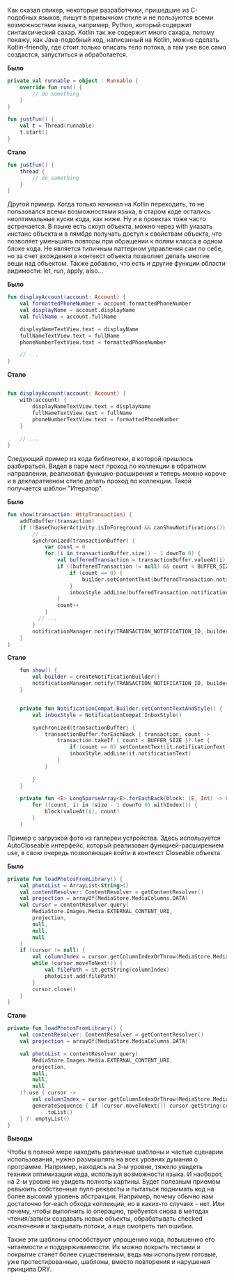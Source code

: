 Как сказал спикер, некоторые разработчики, пришедшие из C-подобных языков, пишут в привычном стиле и не пользуются всеми возможностями языка, например, Python, который содержит синтаксический сахар. 
Kotlin так же содержит много сахара, потому покажу, как Java-подобный код, написанный на Kotlin, можно сделать Kotlin-friendly, где стоит только описать тело потока, а там уже все само создастся, запуститься и обработается. 

**Было**

```kotlin
private val runnable = object : Runnable {
    override fun run() {
        // do something
    }
}

fun justFun() {
    val t = Thread(runnable)
    t.start()
}
```

**Стало**

```kotlin
fun justFun() {
    thread {
        // do something
    }
}
```

Другой пример. Когда только начинал на Kotlin переходить, 
то не пользовался всеми возможностями языка, в старом коде остались неоптимальные куски кода, как ниже. Ну и в проектах тоже часто встречается. 
В языке есть скоуп объекта, можно через with указать инстанс объекта и в лямбде получать доступ к свойствам объекта, что позволяет уменьшить повторы при обращении к полям класса в одном блоке кода.
Не является типичным паттерном управления сам по себе, но за счет вхождения в контекст объекта позволяет делать многие вещи над объектом. 
Также добавлю, что есть и другие функции области видимости: let, run, apply, also...

**Было**

```kotlin
fun displayAccount(account: Account) {
    val formattedPhoneNumber = account.formattedPhoneNumber
    val displayName = account.displayName
    val fullName = account.fullName

    displayNameTextView.text = displayName
    fullNameTextView.text = fullName
    phoneNumberTextView.text = formattedPhoneNumber

    // ...
}
```

**Стало**

```kotlin

fun displayAccount(account: Account) {
    with(account) {
        displayNameTextView.text = displayName
        fullNameTextView.text = fullName
        phoneNumberTextView.text = formattedPhoneNumber   
    }
    
    // ...
}
```

Следующий пример из кода библиотеки, в которой пришлось разбираться. Видел в паре мест проход по коллекции в обратном направлении, реализовал функцию-расширения и теперь можно короче и в декларативном стиле делать проход по коллекции. 
Такой получается шаблон "Итератор".  

**Было**

```kotlin
fun show(transaction: HttpTransaction) {
    addToBuffer(transaction)
    if (!BaseChuckerActivity.isInForeground && canShowNotifications()) {
        // ...
        synchronized(transactionBuffer) {
            var count = 0
            for (i in transactionBuffer.size() - 1 downTo 0) {
                val bufferedTransaction = transactionBuffer.valueAt(i)
                if ((bufferedTransaction != null) && count < BUFFER_SIZE) {
                    if (count == 0) {
                        builder.setContentText(bufferedTransaction.notificationText)
                    }
                    inboxStyle.addLine(bufferedTransaction.notificationText)
                }
                count++
            }
          // ...
        }
        notificationManager.notify(TRANSACTION_NOTIFICATION_ID, builder.build())
    }
}
```

**Стало**

```kotlin
    fun show() {
        val builder = createNotificationBuilder()
        notificationManager.notify(TRANSACTION_NOTIFICATION_ID, builder.build())
    }


    private fun NotificationCompat.Builder.setContentTextAndStyle() {
        val inboxStyle = NotificationCompat.InboxStyle()

        synchronized(transactionBuffer) {
            transactionBuffer.forEachBack { transaction, count ->
                transaction.takeIf { count < BUFFER_SIZE }?.let {
                    if (count == 0) setContentText(it.notificationText)
                    inboxStyle.addLine(it.notificationText)
                }
            }
            
        }
    }

    private fun <E> LongSparseArray<E>.forEachBack(block: (E, Int) -> Unit) {
        for ((count, i) in (size - 1 downTo 0).withIndex()) {
            block(valueAt(i), count)
        }
    }
```

Пример с загрузкой фото из галлереи устройства.
Здесь используется AutoCloseable интерфейс, который реализован функцией-расширением use, в свою очередь позволяющая войти в контекст Closeable объекта.  

**Было**
```kotlin
private fun loadPhotosFromLibrary() {
    val photoList = ArrayList<String>()
    val contentResolver: ContentResolver = getContentResolver()
    val projection = arrayOf(MediaStore.MediaColumns.DATA)
    val cursor = contentResolver.query(
        MediaStore.Images.Media.EXTERNAL_CONTENT_URI,
        projection,
        null,
        null,
        null
    )
    if (cursor != null) {
        val columnIndex = cursor.getColumnIndexOrThrow(MediaStore.MediaColumns.DATA)
        while (cursor.moveToNext()) {
            val filePath = it.getString(columnIndex)
            photoList.add(filePath)
        }
        cursor.close()
    }
}
```

**Стало**
```kotlin
private fun loadPhotosFromLibrary() {
    val contentResolver: ContentResolver = getContentResolver()
    val projection = arrayOf(MediaStore.MediaColumns.DATA)

    val photoList = contentResolver.query(
        MediaStore.Images.Media.EXTERNAL_CONTENT_URI,
        projection,
        null,
        null,
        null
    )?.use { cursor ->
        val columnIndex = cursor.getColumnIndexOrThrow(MediaStore.MediaColumns.DATA)
        generateSequence { if (cursor.moveToNext()) cursor.getString(columnIndex) else null }
            .toList()
    } ?: emptyList()
}

```

**Выводы**

Чтобы в полной мере находить различные шаблоны и частые сценарии использования, нужно размышлять на всех уровнях думания о программе. Например, находясь на 3-м уровне, тяжело увидеть техники оптимизации кода, используя возможности языка. И наоборот, на 2-м уровне не увидеть полноты картины. 
Будет полезным приемом ревьюить собственные пулл-реквесты и пытаться поднимать код на более высокий уровень абстракции. 
Например, почему обычно нам достаточно for-each обхода коллекции, но в каких-то случаях - нет. Или почему, чтобы выполнить io операцию, требуется снова в методах чтения/записи создавать новые объекты, обрабатывать checked исключения и закрывать потоки, а еще смотреть тип ошибки.

Также эти шаблоны способствуют упрощению кода, повышению его читаемости и поддерживаемости. Их можно покрыть тестами и покрытие станет более существенным, ведь мы используем готовые, уже протестированные, шаблоны, вместо повторения и нарушения принципа DRY. 